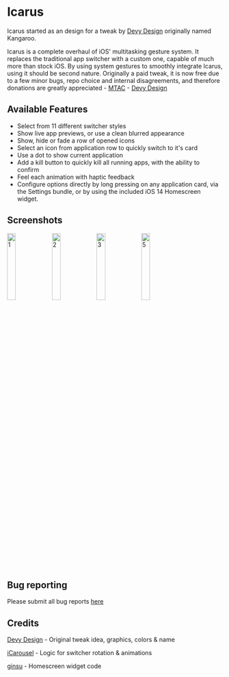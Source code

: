 # Icarus

Icarus started as an design for a tweak by [Devy Design](https://twitter.com/Devy_Design) originally named Kangaroo.

Icarus is a complete overhaul of iOS' multitasking gesture system. It replaces the traditional app switcher with a custom one, capable of much more than stock iOS. By using system gestures to smoothly integrate Icarus, using it should be second nature. Originally a paid tweak, it is now free due to a few minor bugs, repo choice and internal disagreements, and therefore donations are greatly appreciated - [MTAC](https://www.buymeacoffee.com/mtac) - [Devy Design](https://www.buymeacoffee.com/devydesign)

## Available Features

* Select from 11 different switcher styles
* Show live app previews, or use a clean blurred appearance
* Show, hide or fade a row of opened icons
* Select an icon from application row to quickly switch to it's card
* Use a dot to show current application
* Add a kill button to quickly kill all running apps, with the ability to confirm
* Feel each animation with haptic feedback
* Configure options directly by long pressing on any application card, via the Settings bundle, or by using the included iOS 14 Homescreen widget.

## Screenshots

<div class="row" float="left">
    <img src="https://mtac.app/repo/assets/com.mtac.icarus/screenshot/1.png" alt="1" style="height: 20%; width:20%;"/>
    <img src="https://mtac.app/repo/assets/com.mtac.icarus/screenshot/2.png" alt="2" style="height: 20%; width:20%;"/>
    <img src="https://mtac.app/repo/assets/com.mtac.icarus/screenshot/3.png" alt="3" style="height: 20%; width:20%;"/>
    <img src="https://mtac.app/repo/assets/com.mtac.icarus/screenshot/5.png" alt="5" style="height: 20%; width:20%;"/>
</div>

## Bug reporting

Please submit all bug reports [here](https://github.com/MTACS/Icarus/issues/new?assignees=MTACS&labels=bug&template=bug_report.md&title=)

## Credits

[Devy Design](https://twitter.com/Devy_Design) - Original tweak idea, graphics, colors & name

[iCarousel](https://github.com/nicklockwood/iCarousel) - Logic for switcher rotation & animations

[ginsu](https://twitter.com/ginsudev) - Homescreen widget code
